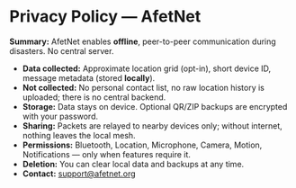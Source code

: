 # Privacy Policy — AfetNet
**Summary:** AfetNet enables **offline**, peer-to-peer communication during disasters. No central server.

- **Data collected:** Approximate location grid (opt-in), short device ID, message metadata (stored **locally**).
- **Not collected:** No personal contact list, no raw location history is uploaded; there is no central backend.
- **Storage:** Data stays on device. Optional QR/ZIP backups are encrypted with your password.
- **Sharing:** Packets are relayed to nearby devices only; without internet, nothing leaves the local mesh.
- **Permissions:** Bluetooth, Location, Microphone, Camera, Motion, Notifications — only when features require it.
- **Deletion:** You can clear local data and backups at any time.
- **Contact:** support@afetnet.org



